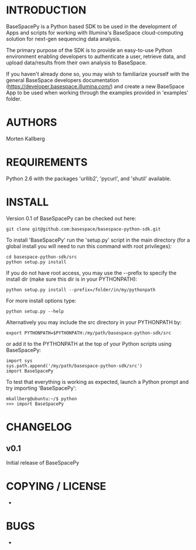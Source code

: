 INTRODUCTION	
=========================================

BaseSpacePy is a Python based SDK to be used in the development of Apps and scripts for working with Illumina's BaseSpace cloud-computing solution for next-gen sequencing data analysis. 

The primary purpose of the SDK is to provide an easy-to-use Python environment enabling developers to authenticate a user, retrieve data, and upload data/results from their own analysis to BaseSpace.

If you haven't already done so, you may wish to familiarize yourself with the general BaseSpace developers documentation (https://developer.basespace.illumina.com/) and create a new BaseSpace App to be used when working through the examples provided in 'examples' folder.


AUTHORS
=========================================

Morten Kallberg


REQUIREMENTS
=========================================

Python 2.6 with the packages 'urllib2', 'pycurl', and 'shutil' available.


INSTALL
=========================================

Version 0.1 of BaseSpacePy can be checked out here:

	git clone git@github.com:basespace/basespace-python-sdk.git

To install 'BaseSpacePy' run the 'setup.py' script in the main directory (for a global install you will need to run this command with root privileges):

	cd basespace-python-sdk/src
	python setup.py install

If you do not have root access, you may use the --prefix to specify the install dir (make sure this dir is in your PYTHONPATH):

	python setup.py install --prefix=/folder/in/my/pythonpath

For more install options type: 

	python setup.py --help

Alternatively you may include the src directory in your PYTHONPATH by:

	export PYTHONPATH=$PYTHONPATH:/my/path/basespace-python-sdk/src

or add it to the PYTHONPATH at the top of your Python scripts using BaseSpacePy:

	import sys
	sys.path.append('/my/path/basespace-python-sdk/src')
	import BaseSpacePy

To test that everything is working as expected, launch a Python prompt and try importing 'BaseSpacePy': 

	mkallberg@ubuntu:~/$ python
	>>> import BaseSpacePy


CHANGELOG
=========================================

v0.1
-----------------------------------------
 
Initial release of BaseSpacePy

COPYING / LICENSE
=========================================
 -

BUGS
=========================================
 - 
